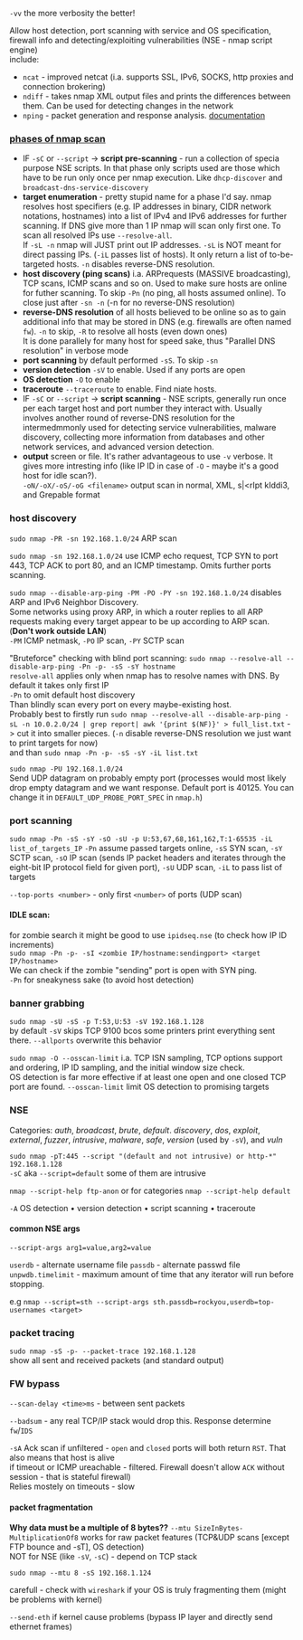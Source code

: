 `-vv` the more verbosity the better!

Allow host detection, port scanning with service and OS specification, firewall info and detecting/exploiting vulnerabilities (NSE - nmap script engine)  
include: 
- `ncat` - improved netcat (i.a. supports SSL, IPv6, SOCKS, http proxies and connection brokering)  
- `ndiff` - takes nmap XML output files and prints the differences between them. Can be used for detecting changes in the network  
- `nping` - packet generation and response analysis. [documentation](https://nmap.org/book/nping-man.html)  
### [phases of nmap scan](https://nmap.org/book/nmap-phases.html)
- IF `-sC` or `--script` -> **script pre-scanning** - run a collection of specia purpose NSE scripts. In that phase only scripts used are those which have to be run only once per nmap execution. Like `dhcp-discover` and `broadcast-dns-service-discovery`  
- **target enumeration** - pretty stupid name for a phase I'd say. nmap resolves host specifiers (e.g. IP addresses in binary, CIDR network notations, hostnames) into a list of IPv4 and IPv6 addresses for further scanning. If DNS give more than 1 IP nmap will scan only first one. To scan all resolved IPs use `--resolve-all`.  
If `-sL -n` nmap will JUST print out IP addresses. `-sL` is NOT meant for direct passing IPs. (`-iL` passes list of hosts). It only return a list of to-be-targeted hosts. `-n` disables reverse-DNS resolution. 
- **host discovery (ping scans)** i.a. ARPrequests (MASSIVE broadcasting), TCP scans, ICMP scans and so on. Used to make sure hosts are online for futher scanning. To skip `-Pn` (no ping, all hosts assumed online). To close just after `-sn -n` (-n for no reverse-DNS resolution)  
- **reverse-DNS resolution** of all hosts believed to be online so as to gain additional info that may be stored in DNS (e.g. firewalls are often named `fw`). `-n` to skip, `-R` to resolve all hosts (even down ones)  
  It is done parallely for many host for speed sake, thus "Parallel DNS resolution" in verbose mode  
- **port scanning** by default performed `-sS`. To skip `-sn`  
- **version detection** `-sV` to enable. Used if any ports are open  
- **OS detection** `-O` to enable  
- **traceroute** `--traceroute` to enable. Find niate hosts.
- IF `-sC` or `--script` -> **script scanning** - NSE scripts, generally run once per each target host and port number they interact with. Usually involves another round of reverse-DNS resolution for the intermedmmonly used for detecting service vulnerabilities, malware discovery, collecting more information from databases and other network services, and advanced version detection.  
- **output** screen or file. It's rather advantageous to use `-v` verbose. It gives more intresting info (like IP ID in case of `-O` - maybe it's a good host for idle scan?).  
`-oN/-oX/-oS/-oG <filename>` output scan in normal, XML, s|<rIpt kIddi3, and Grepable format  

### host discovery
`sudo nmap -PR -sn 192.168.1.0/24` ARP scan

`sudo nmap -sn 192.168.1.0/24`  use ICMP echo request, TCP SYN to port 443, TCP ACK to port 80, and an ICMP timestamp. Omits further ports scanning.

`sudo nmap --disable-arp-ping -PM -PO -PY -sn 192.168.1.0/24` disables ARP and IPv6 Neighbor Discovery.  
Some networks using proxy ARP, in which a router replies to all ARP requests making every target appear to be up according to ARP scan. (**Don't work outside LAN**)  
`-PM` ICMP netmask, `-PO` IP scan, `-PY` SCTP scan  

"Bruteforce" checking with blind port scanning:
`sudo nmap --resolve-all --disable-arp-ping -Pn -p- -sS -sY hostname`  
`resolve-all` applies only when nmap has to resolve names with DNS. By default it takes only first IP  
`-Pn` to omit default host discovery  
Than blindly scan every port on every maybe-existing host.  
Probably best to firstly run `sudo nmap --resolve-all --disable-arp-ping -sL -n 10.0.2.0/24 | grep report| awk '{print $(NF)}' > full_list.txt` -> cut it into smaller pieces. (`-n` disable reverse-DNS resolution we just want to print targets for now)  
and than `sudo nmap -Pn -p- -sS -sY -iL list.txt`  

`sudo nmap -PU 192.168.1.0/24`  
Send UDP datagram on probably empty port (processes would most likely drop empty datagram and we want response. Default port is 40125. You can change it in `DEFAULT_UDP_PROBE_PORT_SPEC` in `nmap.h`)  

### port scanning
`sudo nmap -Pn -sS -sY -sO -sU -p U:53,67,68,161,162,T:1-65535 -iL list_of_targets_IP`
`-Pn` assume passed targets online, `-sS` SYN scan, `-sY` SCTP scan, `-sO` IP scan (sends IP packet headers and iterates through the eight-bit IP protocol field for given port), `-sU` UDP scan, `-iL` to pass list of targets  

`--top-ports <number>` - only first `<number>` of ports (UDP scan)

#### IDLE scan:
for zombie search it might be good to use `ipidseq.nse`  (to check how IP ID increments)  
`sudo nmap -Pn -p- -sI <zombie IP/hostname:sendingport> <target IP/hostname>`  
We can check if the zombie "sending" port is open with SYN ping.  
`-Pn` for sneakyness sake (to avoid host detection)  

### banner grabbing
`sudo nmap -sU -sS -p T:53,U:53 -sV 192.168.1.128`  
by default `-sV` skips TCP 9100 bcos some printers print everything sent there. `--allports` overwrite this behavior

`sudo nmap -O --osscan-limit` i.a. TCP ISN sampling, TCP options support and ordering, IP ID sampling, and the initial window size check.  
OS detection is far more effective if at least one open and one closed TCP port are found. `--osscan-limit` limit OS detection to promising targets  

### NSE
Categories: *auth*, *broadcast*, *brute*, *default*. *discovery*, *dos*, *exploit*, *external*, *fuzzer*, *intrusive*, *malware*, *safe*, *version* (used by `-sV`), and *vuln*

`sudo nmap -pT:445 --script "(default and not intrusive) or http-*" 192.168.1.128`  
`-sC` aka `--script=default` some of them are intrusive  

 `nmap --script-help ftp-anon` or for categories `nmap --script-help default`  

`-A` OS detection • version detection • script scanning • traceroute  

#### common NSE args
`--script-args arg1=value,arg2=value`

`userdb` - alternate username file
`passdb` - alternate passwd file
`unpwdb.timelimit` - maximum amount of time that any iterator will run before stopping. 

e.g
`nmap --script=sth --script-args sth.passdb=rockyou,userdb=top-usernames <target>`


### packet tracing
`sudo nmap -sS -p- --packet-trace 192.168.1.128`  
show all sent and received packets (and standard output)

### FW bypass
`--scan-delay <time>ms` - between sent packets

`--badsum` - any  real TCP/IP stack would drop this. Response determine `fw`/`IDS`

`-sA` Ack scan
if unfiltered - `open` and `closed` ports will both return `RST`. That also means that host is alive  
if timeout or ICMP ureachable - filtered. Firewall doesn't allow `ACK` without session - that is stateful firewall)  
Relies mostely on timeouts - slow

#### packet fragmentation
**Why data must be a multiple of 8 bytes??**
`--mtu SizeInBytes-MultiplicationOf8`
works for raw packet features (TCP&UDP scans [except FTP bounce and -sT], OS detection)  
NOT for NSE (like `-sV`, `-sC`) - depend on TCP stack

`sudo nmap --mtu 8 -sS 192.168.1.124`

carefull - check with `wireshark` if your OS is truly fragmenting them (might be problems with kernel)  

 `--send-eth` if kernel cause problems (bypass IP layer and directly send ethernet frames)
 
